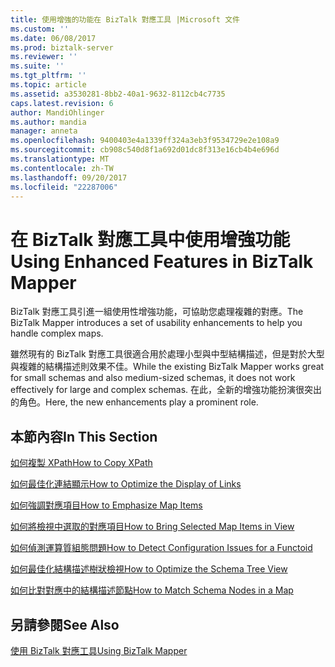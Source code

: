 ```yaml
---
title: 使用增強的功能在 BizTalk 對應工具 |Microsoft 文件
ms.custom: ''
ms.date: 06/08/2017
ms.prod: biztalk-server
ms.reviewer: ''
ms.suite: ''
ms.tgt_pltfrm: ''
ms.topic: article
ms.assetid: a3530281-8bb2-40a1-9632-8112cb4c7735
caps.latest.revision: 6
author: MandiOhlinger
ms.author: mandia
manager: anneta
ms.openlocfilehash: 9400403e4a1339ff324a3eb3f9534729e2e108a9
ms.sourcegitcommit: cb908c540d8f1a692d01dc8f313e16cb4b4e696d
ms.translationtype: MT
ms.contentlocale: zh-TW
ms.lasthandoff: 09/20/2017
ms.locfileid: "22287006"
---
```

# <a name="using-enhanced-features-in-biztalk-mapper"></a><span data-ttu-id="cc57f-102">在 BizTalk 對應工具中使用增強功能</span><span class="sxs-lookup"><span data-stu-id="cc57f-102">Using Enhanced Features in BizTalk Mapper</span></span>
<span data-ttu-id="cc57f-103">BizTalk 對應工具引進一組使用性增強功能，可協助您處理複雜的對應。</span><span class="sxs-lookup"><span data-stu-id="cc57f-103">The BizTalk Mapper introduces a set of usability enhancements to help you handle complex maps.</span></span>  
  
 <span data-ttu-id="cc57f-104">雖然現有的 BizTalk 對應工具很適合用於處理小型與中型結構描述，但是對於大型與複雜的結構描述則效果不佳。</span><span class="sxs-lookup"><span data-stu-id="cc57f-104">While the existing BizTalk Mapper works great for small schemas and also medium-sized schemas, it does not work effectively for large and complex schemas.</span></span> <span data-ttu-id="cc57f-105">在此，全新的增強功能扮演很突出的角色。</span><span class="sxs-lookup"><span data-stu-id="cc57f-105">Here, the new enhancements play a prominent role.</span></span>  
  
## <a name="in-this-section"></a><span data-ttu-id="cc57f-106">本節內容</span><span class="sxs-lookup"><span data-stu-id="cc57f-106">In This Section</span></span>  
 [<span data-ttu-id="cc57f-107">如何複製 XPath</span><span class="sxs-lookup"><span data-stu-id="cc57f-107">How to Copy XPath</span></span>](../core/how-to-copy-xpath.md)  
  
 [<span data-ttu-id="cc57f-108">如何最佳化連結顯示</span><span class="sxs-lookup"><span data-stu-id="cc57f-108">How to Optimize the Display of Links</span></span>](../core/how-to-optimize-the-display-of-links.md)  
  
 [<span data-ttu-id="cc57f-109">如何強調對應項目</span><span class="sxs-lookup"><span data-stu-id="cc57f-109">How to Emphasize Map Items</span></span>](../core/how-to-emphasize-map-items.md)  
  
 [<span data-ttu-id="cc57f-110">如何將檢視中選取的對應項目</span><span class="sxs-lookup"><span data-stu-id="cc57f-110">How to Bring Selected Map Items in View</span></span>](../core/how-to-bring-selected-map-items-in-view.md)  
  
 [<span data-ttu-id="cc57f-111">如何偵測運算質組態問題</span><span class="sxs-lookup"><span data-stu-id="cc57f-111">How to Detect Configuration Issues for a Functoid</span></span>](../core/how-to-detect-configuration-issues-for-a-functoid.md)  
  
 [<span data-ttu-id="cc57f-112">如何最佳化結構描述樹狀檢視</span><span class="sxs-lookup"><span data-stu-id="cc57f-112">How to Optimize the Schema Tree View</span></span>](../core/how-to-optimize-the-schema-tree-view.md)  
  
 [<span data-ttu-id="cc57f-113">如何比對對應中的結構描述節點</span><span class="sxs-lookup"><span data-stu-id="cc57f-113">How to Match Schema Nodes in a Map</span></span>](../core/how-to-match-schema-nodes-in-a-map.md)  
  
## <a name="see-also"></a><span data-ttu-id="cc57f-114">另請參閱</span><span class="sxs-lookup"><span data-stu-id="cc57f-114">See Also</span></span>  
 [<span data-ttu-id="cc57f-115">使用 BizTalk 對應工具</span><span class="sxs-lookup"><span data-stu-id="cc57f-115">Using BizTalk Mapper</span></span>](../core/using-biztalk-mapper.md)